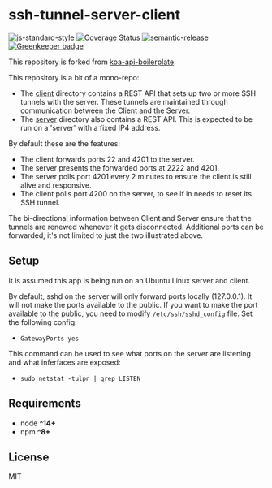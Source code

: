 # ssh-tunnel-server-client
[![js-standard-style](https://img.shields.io/badge/code%20style-standard-brightgreen.svg)](http://standardjs.com) [![Coverage Status](https://coveralls.io/repos/github/christroutner/babel-free-koa2-api-boilerplate/badge.svg?branch=unstable)](https://coveralls.io/github/christroutner/babel-free-koa2-api-boilerplate?branch=unstable) [![semantic-release](https://img.shields.io/badge/%20%20%F0%9F%93%A6%F0%9F%9A%80-semantic--release-e10079.svg)](https://github.com/semantic-release/semantic-release) [![Greenkeeper badge](https://badges.greenkeeper.io/christroutner/koa-api-boilerplate.svg)](https://greenkeeper.io/)

This repository is forked from [koa-api-boilerplate](https://github.com/christroutner/koa-api-boilerplate).

This repository is a bit of a mono-repo:
 - The [client](./client) directory contains a REST API that sets up two or more SSH tunnels with the server. These tunnels are maintained through communication between the Client and the Server.
 - The [server](./server) directory also contains a REST API. This is expected to be run on a 'server' with a fixed IP4 address.

By default these are the features:
- The client forwards ports 22 and 4201 to the server.
- The server presents the forwarded ports at 2222 and 4201.
- The server polls port 4201 every 2 minutes to ensure the client is still alive and responsive.
- The client polls port 4200 on the server, to see if in needs to reset its SSH tunnel.

The bi-directional information between Client and Server ensure that the tunnels are renewed whenever it gets disconnected. Additional ports can be forwarded, it's not limited to just the two illustrated above.

## Setup
It is assumed this app is being run on an Ubuntu Linux server and client.

By default, sshd on the server will only forward ports locally (127.0.0.1). It will not make the ports available to the public. If you want to make the port available to the public, you need to modify `/etc/ssh/sshd_config` file. Set the following config:
- `GatewayPorts yes`

This command can be used to see what ports on the server are listening and what inferfaces are exposed:
- `sudo netstat -tulpn | grep LISTEN`

## Requirements
* node __^14+__
* npm __^8+__


## License
MIT
